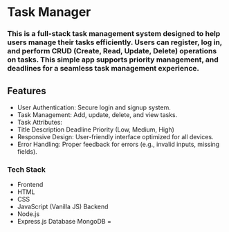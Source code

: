 # Task Manager

### This is a full-stack task management system designed to help users manage their tasks efficiently. Users can register, log in, and perform CRUD (Create, Read, Update, Delete) operations on tasks. This simple app supports priority management, and deadlines for a seamless task management experience.

## Features
* User Authentication: Secure login and signup system.
* Task Management: Add, update, delete, and view tasks.
* Task Attributes:
* Title
Description
Deadline
Priority (Low, Medium, High)
* Responsive Design: User-friendly interface optimized for all devices.
* Error Handling: Proper feedback for errors (e.g., invalid inputs, missing fields).


 ### Tech Stack
* Frontend
* HTML
* CSS
* JavaScript (Vanilla JS)
Backend
* Node.js
* Express.js
Database
MongoDB =


